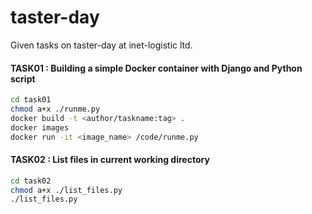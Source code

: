 # taster-day
Given tasks on taster-day at inet-logistic ltd.

#### TASK01 : Building a simple Docker container with Django and Python script ###
```bash
cd task01
chmod a+x ./runme.py
docker build -t <author/taskname:tag> .
docker images
docker run -it <image_name> /code/runme.py
```

#### TASK02 : List files in current working directory ####
```bash
cd task02
chmod a+x ./list_files.py
./list_files.py
```
